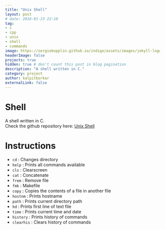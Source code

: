 ```yaml
---
title: "Unix Shell"
layout: post
# date: 2016-01-23 22:10
tag:
- c
- cpp
- unix
- shell
- commands
image: https://sergiokopplin.github.io/indigo/assets/images/jekyll-logo-light-solid.png
headerImage: false
projects: true
hidden: true # don't count this post in blog pagination
description: "A shell written in C."
category: project
author: kalpitborkar
externalLink: false
---
```


# Shell
A shell written in C.\
Check the github repository here: [Unix Shell](https://github.com/kalpitborkar/shell)

# Instructions
  - `cd`          : Changes directory
  - `help`        : Prints all commands available
  - `cls`         : Clearscreen
  - `cat`         : Concatenate
  - `frem`        : Remove file
  - `fmk`         : Makefile
  - `copy`        : Copies the contents of a file in another file
  - `hostnm`      : Prints hostname
  - `path`        : Prints current directory path
  - `hd`          : Prints first line of text file
  - `time`        : Prints current time and date
  - `history`     : Prints history of commands
  - `clearhis`    : Clears history of commands